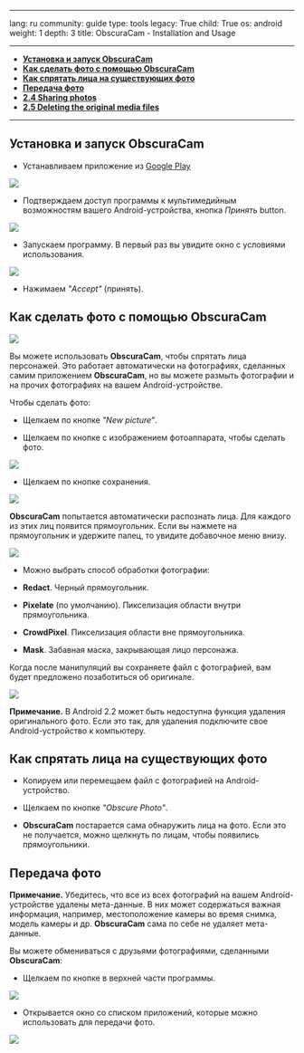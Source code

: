 

---

lang: ru
community: guide
type: tools
legacy: True
child: True
os: android
weight: 1
depth: 3
title: ObscuraCam - Installation and Usage

---


- [**Установка и запуск ObscuraCam**](#2.0)
- [**Как сделать фото с помощью ObscuraCam**](#2.1)
- [**Как спрятать лица на существующих фото**](#2.2)
- [**Передача фото**](#2.3)
- [**2.4 Sharing photos**](#2.4)
- [**2.5  Deleting the original media files**](#2.5)

-----

<a name="2.0"></a>
##  Установка и запуск ObscuraCam ##

- Устанавливаем приложение из [Google Play](https://play.google.com/store/apps/details?id=org.witness.sscphase1&hl=en)

![](/sbox/screen/obscuracam-ru/001.png)

- Подтверждаем доступ программы к мультимедийным возможностям вашего Android-устройства, кнопка *Принять* button.

![](/sbox/screen/obscuracam-ru/002.png)

- Запускаем программу. В первый раз вы увидите окно с условиями использования.

![](/sbox/screen/obscuracam-ru/003.png)

- Нажимаем *"Accept"* (принять).

<a name="2.1"></a>
## Как сделать фото с помощью ObscuraCam ##

![](/sbox/screen/obscuracam-ru/004.png)

Вы можете использовать **ObscuraCam**, чтобы спрятать лица персонажей. Это работает автоматически на фотографиях, сделанных самим приложением **ObscuraCam**, но вы можете размыть фотографии и на прочих фотографиях на вашем Android-устройстве.

Чтобы сделать фото: 

- Щелкаем по кнопке *"New picture"*.

- Щелкаем по кнопке с изображением фотоаппарата, чтобы сделать фото.

![](/sbox/screen/obscuracam-ru/005.png)

- Щелкаем по кнопке сохранения.

![](/sbox/screen/obscuracam-ru/009.png)

**ObscuraCam** попытается автоматически распознать лица. Для каждого из этих лиц появится прямоугольник. Если вы нажмете на прямоугольник и удержите палец, то увидите добавочное меню внизу.

![](/sbox/screen/obscuracam-ru/007.png)

- Можно выбрать способ обработки фотографии:

- **Redact**. Черный прямоугольник.
- **Pixelate** (по умолчанию). Пикселизация области внутри прямоугольника.
- **CrowdPixel**. Пикселизация области вне прямоугольника.
- **Mask**. Забавная маска, закрывающая лицо персонажа.

Когда после манипуляций вы сохраняете файл с фотографией, вам будет предложено позаботиться об оригинале.

![](/sbox/screen/obscuracam-ru/011.png)

**Примечание.** В Android 2.2 может быть недоступна функция удаления оригинального фото. Если это так, для удаления подключите свое Android-устройство к компьютеру. 

<a name="2.2"></a>
## Как спрятать лица на существующих фото ##

- Копируем или перемещаем файл с фотографией на Android-устройство.

- Щелкаем по кнопке *"Obscure Photo"*.

- **ObscuraCam** постарается сама обнаружить лица на фото. Если это не получается, можно щелкнуть по лицам, чтобы появились прямоугольники.

<a name="2.3"></a>
## Передача фото ##

**Примечание.** Убедитесь, что все из всех фотографий на вашем Android-устройстве удалены мета-данные. В них может содержаться важная информация, например, местоположение камеры во время снимка, модель камеры и др. **ObscuraCam** сама по себе не удаляет мета-данные.

Вы можете обмениваться с друзьями фотографиями, сделанными **ObscuraCam**:

- Щелкаем по кнопке в верхней части программы.

![](/sbox/screen/obscuracam-ru/008.png)

- Открывается окно со списком приложений, которые можно использовать для передачи фото.

![](/sbox/screen/obscuracam-ru/010.png)


